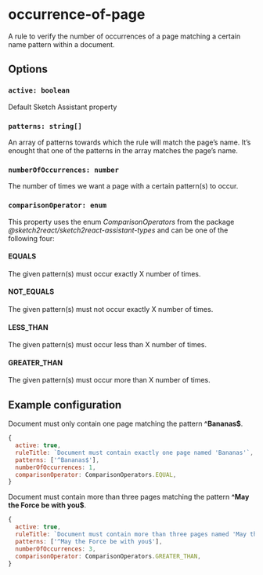 # occurrence-of-page

A rule to verify the number of occurrences of a page matching a certain name pattern within a
document.

## Options

### `active: boolean`

Default Sketch Assistant property

### `patterns: string[]`

An array of patterns towards which the rule will match the page’s name. It’s enought that one of the
patterns in the array matches the page’s name.

### `numberOfOccurrences: number`

The number of times we want a page with a certain pattern(s) to occur.

### `comparisonOperator: enum`

This property uses the enum _ComparisonOperators_ from the package
_@sketch2react/sketch2react-assistant-types_ and can be one of the following four:

#### EQUALS

The given pattern(s) must occur exactly X number of times.

#### NOT_EQUALS

The given pattern(s) must not occur exactly X number of times.

#### LESS_THAN

The given pattern(s) must occur less than X number of times.

#### GREATER_THAN

The given pattern(s) must occur more than X number of times.

## Example configuration

Document must only contain one page matching the pattern **^Bananas\$**.

```javascript
{
  active: true,
  ruleTitle: `Document must contain exactly one page named 'Bananas'`,
  patterns: ['^Bananas$'],
  numberOfOccurrences: 1,
  comparisonOperator: ComparisonOperators.EQUAL,
}
```

Document must contain more than three pages matching the pattern **^May the Force be with you\$**.

```javascript
{
  active: true,
  ruleTitle: `Document must contain more than three pages named 'May the Force be with you'`,
  patterns: ['^May the Force be with you$'],
  numberOfOccurrences: 3,
  comparisonOperator: ComparisonOperators.GREATER_THAN,
}
```
